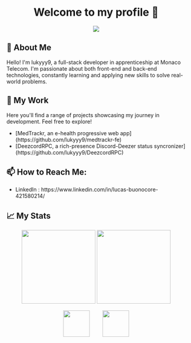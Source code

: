 <div align="center">
  <h1>Welcome to my profile 👋</h1>
</div>

<div align="center">
  <img style="margin: auto;" src="https://cdn.discordapp.com/attachments/696115202185232497/1192489818744164492/68747470733a2f2f6d6f6577616c6c732e636f6d2f77702d636f6e74656e742f75706c6f6164732f323032332f30362f32622d636974792d7275696e732d6e6965722d6175746f6d6174612d7468756d622e6a7067-modified.png?ex=65a943b0&is=6596ceb0&hm=38cb18d8379bac98115dedaaa4a3080966a084ec38e7dd74b938afb05ae94bd6&"/>
</div>

<div style="margin: 15px;">
  <h2>🚀 About Me</h2>
  <p>Hello! I'm lukyyy9, a full-stack developer in apprenticeship at Monaco Telecom. I'm passionate about both front-end and back-end technologies, constantly learning and applying new skills to solve real-world problems.</p>

  <h2>🎯 My Work</h2>
  <p>Here you'll find a range of projects showcasing my journey in development. Feel free to explore!</p>
  <ul>
    <li>[MedTrackr, an e-health progressive web app](https://github.com/lukyyy9/medtrackr-fe)</li>
    <li>[DeezcordRPC, a rich-presence Discord-Deezer status syncronizer](https://github.com/lukyyy9/DeezcordRPC)</li>
  </ul>

  <h2>📫 How to Reach Me:</h2>
  <ul>
    <li>LinkedIn : https://www.linkedin.com/in/lucas-buonocore-421580214/</li>
  </ul>

  <h2>📈 My Stats</h2>

<div align="center">
  <img style="height:195px;" src="https://github-readme-stats.vercel.app/api/?username=lukyyy9"/>
  <img style="height:195px;" src="https://github-readme-stats.vercel.app/api/top-langs/?username=lukyyy9&layout=donut"/>
</div>

<div align="center">
  <img src="https://media.discordapp.net/attachments/696115202185232497/1192393975844306974/nier-automata-video-game-platinum-games-tf-2-305e37f73a23f5e3cd24aa90da31600c.png?ex=65a8ea6d&is=6596756d&hm=49c6f39a77327c4c1d68cff129fa27f552319a3ffb000c520a8ade4f6e053094&=&format=webp&quality=lossless&width=640&height=640" style="margin : 15px; width : 70px;"/>
  <img src="https://www.gran-turismo.com/gtsport/decal/6052839080304082944_1.png" style="margin : 15px; width : 70px;"/>
</div>
